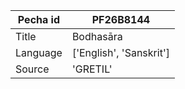 |Pecha id | PF26B8144
| --- | --- 
|Title | Bodhasāra 
|Language | ['English', 'Sanskrit']
|Source | 'GRETIL'